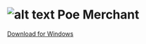 # ![alt text](https://user-images.githubusercontent.com/45703525/89988517-52bcf680-dc88-11ea-9ae6-f7e4b09cf850.png) Poe Merchant
[Download for Windows](https://github.com/Abaxoth/PoeMerchant/raw/master/Poe%20Merchant.zip)
